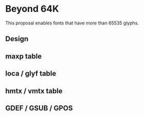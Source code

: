 # Beyond 64K

This proposal enables fonts that have more than 65535 glyphs.

## Design



## maxp table

## loca / glyf table

## hmtx / vmtx table

## GDEF / GSUB / GPOS
